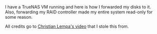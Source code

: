 I have a TrueNAS VM running and here is how I forwarded my disks to it. \
Also, forwarding my RAID controller made my entire system read-only for some reason.

All credits go to [Christian Lempa's video](https://www.youtube.com/watch?v=M3pKprTdNqQ) that I stole this from.